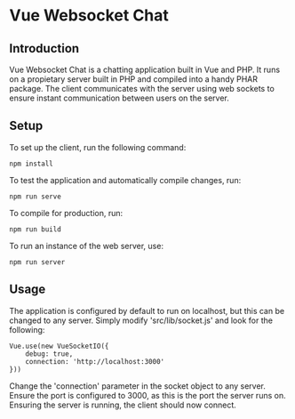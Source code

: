 # Vue Websocket Chat

## Introduction

Vue Websocket Chat is a chatting application built in Vue and PHP. It runs on a propietary server built in PHP and compiled into a handy PHAR package. The client communicates with the server using web sockets to ensure instant communication between users on the server.

## Setup

To set up the client, run the following command:

```
npm install
```

To test the application and automatically compile changes, run:

```
npm run serve
```

To compile for production, run:

```
npm run build
```

To run an instance of the web server, use:

```
npm run server
```

## Usage

The application is configured by default to run on localhost, but this can be changed to any server. Simply modify 'src/lib/socket.js' and look for the following:

```
Vue.use(new VueSocketIO({
    debug: true,
    connection: 'http://localhost:3000'
}))

```

Change the 'connection' parameter in the socket object to any server. Ensure the port is configured to 3000, as this is the port the server runs on. Ensuring the server is running, the client should now connect.
